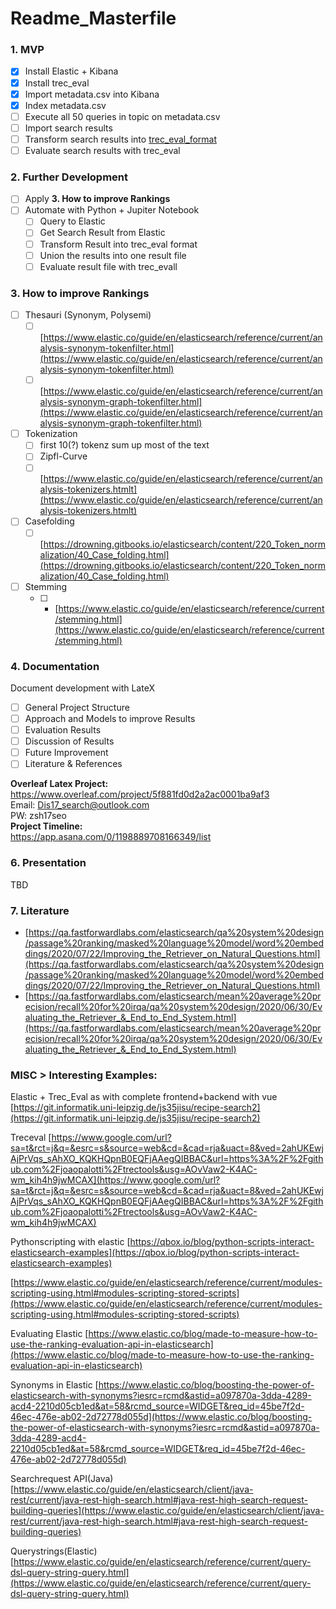 # Readme_Masterfile 

### 1. MVP
- [x] Install Elastic + Kibana
- [x] Install trec_eval
- [x] Import metadata.csv into Kibana
- [x] Index metadata.csv
- [ ] Execute all 50 queries in topic on metadata.csv
- [ ] Import search results
- [ ] Transform search results into [trec_eval_format](https://github.com/AH-Tran/DIS17.1-Suchmaschinentechnologie/blob/main/Documentation/trec_eval_doc.md)
- [ ] Evaluate search results with trec_eval

### 2. Further Development
- [ ] Apply **3. How to improve Rankings**
- [ ] Automate with Python + Jupiter Notebook
	- [ ] Query to Elastic
	- [ ] Get Search Result from Elastic
	- [ ] Transform Result into trec_eval format
	- [ ] Union the results into one result file
	- [ ] Evaluate result file with trec_evall

###  3. How to improve Rankings
- [ ] Thesauri (Synonym, Polysemi)
	- [ ] [https://www.elastic.co/guide/en/elasticsearch/reference/current/analysis-synonym-tokenfilter.html](https://www.elastic.co/guide/en/elasticsearch/reference/current/analysis-synonym-tokenfilter.html)
	- [ ] [https://www.elastic.co/guide/en/elasticsearch/reference/current/analysis-synonym-graph-tokenfilter.html](https://www.elastic.co/guide/en/elasticsearch/reference/current/analysis-synonym-graph-tokenfilter.html)
- [ ] Tokenization
	- [ ] first 10(?) tokenz sum up most of the text
	- [ ] Zipfl-Curve
	- [ ] [https://www.elastic.co/guide/en/elasticsearch/reference/current/analysis-tokenizers.htmlt](https://www.elastic.co/guide/en/elasticsearch/reference/current/analysis-tokenizers.htmlt)
- [ ] Casefolding
	- [ ] [https://drowning.gitbooks.io/elasticsearch/content/220_Token_normalization/40_Case_folding.html](https://drowning.gitbooks.io/elasticsearch/content/220_Token_normalization/40_Case_folding.html)
- [ ] Stemming
	- [ ] -   [https://www.elastic.co/guide/en/elasticsearch/reference/current/stemming.html](https://www.elastic.co/guide/en/elasticsearch/reference/current/stemming.html)

### 4. Documentation
Document development with LateX
- [ ] General Project Structure
- [ ] Approach and Models to improve Results
- [ ] Evaluation Results
- [ ] Discussion of Results
- [ ] Future Improvement
- [ ] Literature & References

**Overleaf Latex Project:**  
https://www.overleaf.com/project/5f881fd0d2a2ac0001ba9af3  
Email: Dis17_search@outlook.com  
PW: zsh17seo  
**Project Timeline:**  
https://app.asana.com/0/1198889708166349/list

### 6. Presentation

TBD

### 7. Literature
- [https://qa.fastforwardlabs.com/elasticsearch/qa%20system%20design/passage%20ranking/masked%20language%20model/word%20embeddings/2020/07/22/Improving_the_Retriever_on_Natural_Questions.html](https://qa.fastforwardlabs.com/elasticsearch/qa%20system%20design/passage%20ranking/masked%20language%20model/word%20embeddings/2020/07/22/Improving_the_Retriever_on_Natural_Questions.html)
- [https://qa.fastforwardlabs.com/elasticsearch/mean%20average%20precision/recall%20for%20irqa/qa%20system%20design/2020/06/30/Evaluating_the_Retriever_&_End_to_End_System.html](https://qa.fastforwardlabs.com/elasticsearch/mean%20average%20precision/recall%20for%20irqa/qa%20system%20design/2020/06/30/Evaluating_the_Retriever_&_End_to_End_System.html)

### MISC > Interesting Examples:
Elastic + Trec_Eval as with complete frontend+backend with vue
[https://git.informatik.uni-leipzig.de/js35jisu/recipe-search2](https://git.informatik.uni-leipzig.de/js35jisu/recipe-search2)

Treceval
[https://www.google.com/url?sa=t&rct=j&q=&esrc=s&source=web&cd=&cad=rja&uact=8&ved=2ahUKEwjAjPrVqs_sAhXO_KQKHQpnB0EQFjAAegQIBBAC&url=https%3A%2F%2Fgithub.com%2Fjoaopalotti%2Ftrectools&usg=AOvVaw2-K4AC-wm_kih4h9jwMCAX](https://www.google.com/url?sa=t&rct=j&q=&esrc=s&source=web&cd=&cad=rja&uact=8&ved=2ahUKEwjAjPrVqs_sAhXO_KQKHQpnB0EQFjAAegQIBBAC&url=https%3A%2F%2Fgithub.com%2Fjoaopalotti%2Ftrectools&usg=AOvVaw2-K4AC-wm_kih4h9jwMCAX)

Pythonscripting with elastic
[https://qbox.io/blog/python-scripts-interact-elasticsearch-examples](https://qbox.io/blog/python-scripts-interact-elasticsearch-examples)

[https://www.elastic.co/guide/en/elasticsearch/reference/current/modules-scripting-using.html#modules-scripting-stored-scripts](https://www.elastic.co/guide/en/elasticsearch/reference/current/modules-scripting-using.html#modules-scripting-stored-scripts)

Evaluating Elastic
[https://www.elastic.co/blog/made-to-measure-how-to-use-the-ranking-evaluation-api-in-elasticsearch](https://www.elastic.co/blog/made-to-measure-how-to-use-the-ranking-evaluation-api-in-elasticsearch)

Synonyms in Elastic
[https://www.elastic.co/blog/boosting-the-power-of-elasticsearch-with-synonyms?iesrc=rcmd&astid=a097870a-3dda-4289-acd4-2210d05cb1ed&at=58&rcmd_source=WIDGET&req_id=45be7f2d-46ec-476e-ab02-2d72778d055d](https://www.elastic.co/blog/boosting-the-power-of-elasticsearch-with-synonyms?iesrc=rcmd&astid=a097870a-3dda-4289-acd4-2210d05cb1ed&at=58&rcmd_source=WIDGET&req_id=45be7f2d-46ec-476e-ab02-2d72778d055d)

Searchrequest API(Java)
[https://www.elastic.co/guide/en/elasticsearch/client/java-rest/current/java-rest-high-search.html#java-rest-high-search-request-building-queries](https://www.elastic.co/guide/en/elasticsearch/client/java-rest/current/java-rest-high-search.html#java-rest-high-search-request-building-queries)

Querystrings(Elastic)
[https://www.elastic.co/guide/en/elasticsearch/reference/current/query-dsl-query-string-query.html](https://www.elastic.co/guide/en/elasticsearch/reference/current/query-dsl-query-string-query.html)

